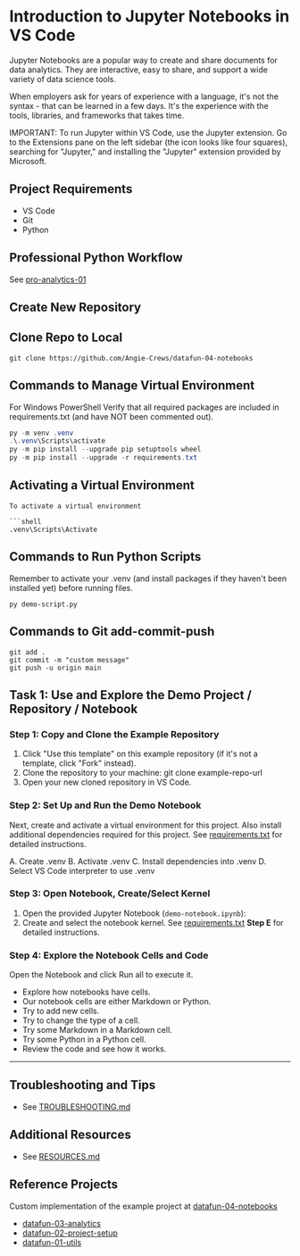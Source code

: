 # Introduction to Jupyter Notebooks in VS Code

Jupyter Notebooks are a popular way to create and share documents for data analytics. 
They are interactive, easy to share, and support a wide variety of data science tools.

When employers ask for years of experience with a language, it's not the syntax - that can be learned in a few days. 
It's the experience with the tools, libraries, and frameworks that takes time.

IMPORTANT: To run Jupyter within VS Code, use the Jupyter extension. Go to the Extensions pane on the left sidebar (the icon looks like four squares), searching for "Jupyter," and installing the "Jupyter" extension provided by Microsoft.

## Project Requirements

- VS Code
- Git
- Python 

## Professional Python Workflow

See [pro-analytics-01](https://github.com/denisecase/pro-analytics-01/)

## Create New Repository

## Clone Repo to Local
```shell
git clone https://github.com/Angie-Crews/datafun-04-notebooks
```

## Commands to Manage Virtual Environment

For Windows PowerShell
Verify that all required packages are included in requirements.txt (and have NOT been commented out).

```powershell
py -m venv .venv
.\.venv\Scripts\activate
py -m pip install --upgrade pip setuptools wheel
py -m pip install --upgrade -r requirements.txt
```
## Activating a Virtual Environment

```
To activate a virtual environment

```shell
.venv\Scripts\Activate
```

## Commands to Run Python Scripts

Remember to activate your .venv (and install packages if they haven't been installed yet) before running files.

```shell
py demo-script.py
```

## Commands to Git add-commit-push

```shell
git add .
git commit -m "custom message"
git push -u origin main
```

## Task 1: Use and Explore the Demo Project / Repository / Notebook

### Step 1: Copy and Clone the Example Repository
1. Click "Use this template" on this example repository (if it's not a template, click "Fork" instead).
2. Clone the repository to your machine:
   git clone example-repo-url
3. Open your new cloned repository in VS Code.

### Step 2: Set Up and Run the Demo Notebook
Next, create and activate a virtual environment for this project. 
Also install additional dependencies required for this project.
See [requirements.txt](requirements.txt) for detailed instructions. 

A. Create .venv
B. Activate .venv
C. Install dependencies into .venv
D. Select VS Code interpreter to use .venv

### Step 3: Open Notebook, Create/Select Kernel
1. Open the provided Jupyter Notebook (`demo-notebook.ipynb`):
2. Create and select the notebook kernel. See [requirements.txt](requirements.txt) **Step E** for detailed instructions. 

### Step 4: Explore the Notebook Cells and Code
Open the Notebook and click Run all to execute it.
- Explore how notebooks have cells. 
- Our notebook cells are either Markdown or Python. 
- Try to add new cells.
- Try to change the type of a cell.
- Try some Markdown in a Markdown cell.
- Try some Python in a Python cell. 
- Review the code and see how it works. 

---

## Troubleshooting and Tips
- See [TROUBLESHOOTING.md](docs/TROUBLESHOOTING.md)

## Additional Resources 
- See [RESOURCES.md](docs/RESOURCES.md)

## Reference Projects

Custom implementation of the example project at 
[datafun-04-notebooks](https://github.com/denisecase/datafun-04-notebooks/)

- [datafun-03-analytics](https://github.com/denisecase/datafun-03-analytics/)
- [datafun-02-project-setup](https://github.com/denisecase/datafun-02-project-setup/)
- [datafun-01-utils](https://github.com/denisecase/datafun-01-utils/)
